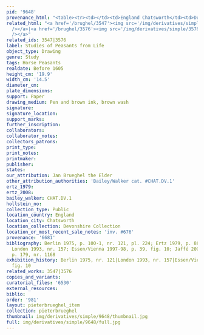 ```yaml
---
pid: '9648'
provenance_html: "<table><tr><td></td><td>England Chatsworth</td><td>Dukes of Devonshire</td></tr></table>"
related_html: "<a href='/brughel/3547'><img src='/img/derivatives/simple/3547/thumbnail.jpg'
  /></a>|<a href='/brughel/3576'><img src='/img/derivatives/simple/3576/thumbnail.jpg'
  /></a>"
related_ids: 3547|3576
label: Studies of Peasants from Life
object_type: Drawing
genre: Study
tags: Horse Peasants
realdate: Before 1605
height_cm: '19.9'
width_cm: '14.5'
diameter_cm: 
plate_dimensions: 
support: Paper
drawing_medium: Pen and brown ink, brown wash
signature: 
signature_location: 
support_marks: 
further_inscription: 
collaborators: 
collaborator_notes: 
collectors_patrons: 
print_type: 
print_notes: 
printmaker: 
publisher: 
states: 
our_attribution: Jan Brueghel the Elder
other_attribution_authorities: 'Bailey/Walker cat. #CHAT.DV.1'
ertz_1979: 
ertz_2008: 
bailey_walker: CHAT.DV.1
hollstein_no: 
collection_type: Public
location_country: England
location_city: Chatsworth
location_collection: Devonshire Collection
location_or_most_recent_sale_notes: 'inv. #676'
provenance: '6681'
bibliography: Berlin 1975, p. 100-1, nr. 121, pl. 224; Ertz 1979, p. 86, fig. 74;
  London 1993, nr. 157; Essen/Vienna 1997-98, p. 39, fig. 10; Jaffé 2002, vol. 2,
  p. 179, nr. 1168
exhibition_history: Berlin 1975, nr. 121|London 1993, nr. 157|Essen/Vienna 1997-98,
  fig. 10
related_works: 3547|3576
copies_and_variants: 
curatorial_files: '6530'
external_resources: 
biblio: 
order: '981'
layout: pieterbrueghel_item
collection: pieterbrueghel
thumbnail: img/derivatives/simple/9648/thumbnail.jpg
full: img/derivatives/simple/9648/full.jpg
---
```

